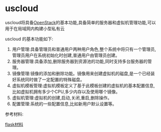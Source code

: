 # uscloud

uscloud将具备[OpenStack](https://www.openstack.org/)的基本功能,具备简单的服务器和虚拟机管理功能,可以用于在局域网内构建小型私有云

uscloud 的基本功能如下:

1. 用户管理:具备管理员和普通用户两种用户角色,整个系统中将只有一个管理员,管理员用户在系统初始化时创建,普通用户由管理员创建。
2. 服务器管理:具备添加,删除服务器到资源池的功能,同时支持多台服务器的管理。 
3. 镜像管理:镜像的添加和删除功能。镜像用来创建虚拟机的磁盘,是一个已经装好系统同时做了一定配置的特殊磁盘。
4. 虚拟机模板管理:虚拟机模板定义了基于此模板创建的虚拟机的基本配置信息,比如虚拟机拥有多少个CPU,多少内存以及使用哪个镜像。
5. 虚拟机管理:虚拟机的创建,启动,关闭,重启,删除操作。
6. 配置管理:系统的一些配置信息,比如新用户默认设置等。


参考材料:

[flask材料](http://spacewander.github.io/explore-flask-zh/index.html)
